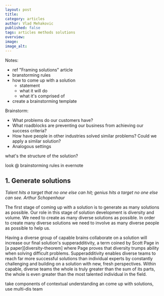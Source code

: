 ```yaml
---
layout: post
title: 
category: articles
author: Vlad Mehakovic
published: false
tags: articles methods solutions
overview: 
image: 
image_alt: 
---
```


Notes:

* ref "Framing solutions" article
* branstorming rules
* how to come up with a solution
	- statement
	- what it will do
	- what it's comprised of
* create a brainstorming template

Brainstorm:

* What problems do our customers have?
* What roadblocks are preventing our business from achieving our success criteria?
* How have people in other industries solved similar problems? Could we apply a similar solution?
* Analogous settings

what's the structure of the solution?

look @ brainstorming rules in evernote

## 1. Generate solutions

<cite>Talent hits a target that no one else can hit; genius hits a target no one else can see. <span class='reference'>Arthur Schopenhaur</span></cite>

The first stage of coming up with a solution is to generate as many solutions as possible. Our role in this stage of solution development is diversity and volume. We need to create as many diverse solutions as possible. In order to create many diverse solutions we need to involve as many diverse people as possible to help us.

Having a diverse group of capable brains collaborate on a solution will increase our final solution's supperadditivity, a term coined by Scott Page in [a paper][diversity-theorem] where Page proves that diversity trumps ability when solving difficult problems. Supperadditivity enables diverse teams to reach far more successful solutions than individual experts by constantly challenging and building on a solution with new, fresh perspectives. Within capable, diverse teams the whole is truly greater than the sum of its parts, the whole is even greater than the most talented individual in the field.

take components of contextual understanding an come up with solutions, use multi-dis team
